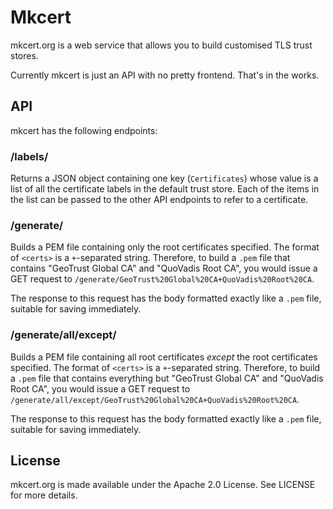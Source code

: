 # Mkcert

mkcert.org is a web service that allows you to build customised TLS trust
stores.

Currently mkcert is just an API with no pretty frontend. That's in the works.

## API

mkcert has the following endpoints:

### /labels/

Returns a JSON object containing one key (`Certificates`) whose value is a list
of all the certificate labels in the default trust store. Each of the items in
the list can be passed to the other API endpoints to refer to a certificate.

### /generate/<certs>

Builds a PEM file containing only the root certificates specified. The format
of `<certs>` is a `+`-separated string. Therefore, to build a `.pem` file that
contains "GeoTrust Global CA" and "QuoVadis Root CA", you would issue a GET
request to `/generate/GeoTrust%20Global%20CA+QuoVadis%20Root%20CA`.

The response to this request has the body formatted exactly like a `.pem` file,
suitable for saving immediately.

### /generate/all/except/<certs>

Builds a PEM file containing all root certificates *except* the root
certificates specified. The format of `<certs>` is a `+`-separated string.
Therefore, to build a `.pem` file that contains everything but
"GeoTrust Global CA" and "QuoVadis Root CA", you would issue a GET request to
`/generate/all/except/GeoTrust%20Global%20CA+QuoVadis%20Root%20CA`.

The response to this request has the body formatted exactly like a `.pem` file,
suitable for saving immediately.

## License

mkcert.org is made available under the Apache 2.0 License. See LICENSE for more
details.
